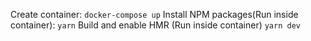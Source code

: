 Create container:
`docker-compose up`
Install NPM packages(Run inside container):
`yarn`
Build and enable HMR (Run inside container)
`yarn dev`
